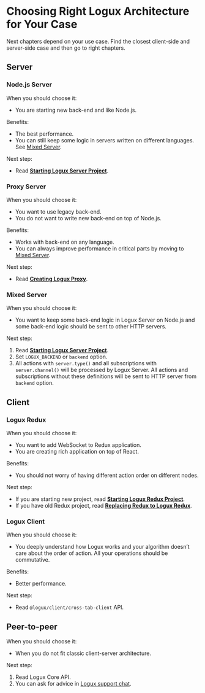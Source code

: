 # Choosing Right Logux Architecture for Your Case

Next chapters depend on your use case. Find the closest client-side
and server-side case and then go to right chapters.


## Server


### Node.js Server

When you should choose it:

* You are starting new back-end and like Node.js.

Benefits:

* The best performance.
* You can still keep some logic in servers written on different languages.
  See [Mixed Server](#mixed-server).

Next step:

* Read **[Starting Logux Server Project](../2-starting/1-creating-server.md)**.

### Proxy Server

When you should choose it:

* You want to use legacy back-end.
* You do not want to write new back-end on top of Node.js.

Benefits:

* Works with back-end on any language.
* You can always improve performance in critical parts by moving
  to [Mixed Server](#mixed-server).

Next step:

* Read **[Creating Logux Proxy](../2-starting/2-creating-proxy.md)**.


### Mixed Server

When you should choose it:

* You want to keep some back-end logic in Logux Server on Node.js
  and some back-end logic should be sent to other HTTP servers.

Next step:

1. Read **[Starting Logux Server Project](../2-starting/1-creating-server.md)**.
2. Set `LOGUX_BACKEND` or `backend` option.
3. All actions with `server.type()` and all subscriptions
   with `server.channel()` will be processed by Logux Server. All actions
   and subscriptions without these definitions will be sent to HTTP server
   from `backend` option.


## Client

### Logux Redux

When you should choose it:

* You want to add WebSocket to Redux application.
* You are creating rich application on top of React.

Benefits:

* You should not worry of having different action order on different nodes.

Next step:

* If you are starting new project, read
  **[Starting Logux Redux Project](../2-starting/3-creating-redux.md)**.
* If you have old Redux project, read
  **[Replacing Redux to Logux Redux](../2-starting/4-replacing-redux.md)**.


### Logux Client

When you should choose it:

* You deeply understand how Logux works and your algorithm doesn’t care about
  the order of action. All your operations should be commutative.

Benefits:

* Better performance.

Next step:

* Read `@logux/client/cross-tab-client` API.


## Peer-to-peer

When you should choose it:

* When you do not fit classic client-server architecture.

Next step:

1. Read Logux Core API.
2. You can ask for advice
   in [Logux support chat](https://gitter.im/logux/logux).
